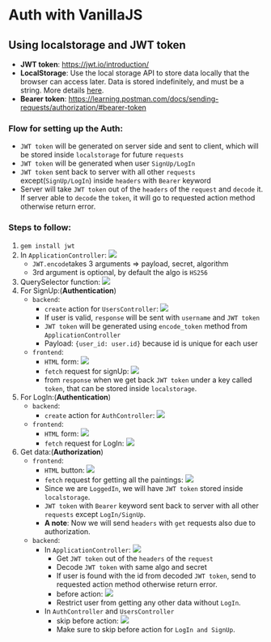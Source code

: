 # Auth with VanillaJS
## Using localstorage and JWT token

* **JWT token**: https://jwt.io/introduction/
* **LocalStorage**: Use the local storage API to store data locally that the browser can access later. Data is stored indefinitely, and must be a string. More details [here](https://gomakethings.com/using-localstorage-to-save-user-data-with-vanilla-javascript/).
* **Bearer token**: https://learning.postman.com/docs/sending-requests/authorization/#bearer-token

### Flow for setting up the Auth:
* `JWT token` will be generated on server side and sent to client, which will be stored inside `localstorage` for future `requests`
* `JWT token` will be generated when user `SignUp/LogIn`
* `JWT token` sent back to server with all other `requests` except(`SignUp/LogIn`) inside `headers` with `Bearer` keyword
* Server will take `JWT token` out of the `headers` of the `request` and `decode` it. If server able to `decode` the `token`, it will go to requested action method otherwise return error. 

### Steps to follow:
1. `gem install jwt`
2. In `ApplicationController`:
![](https://i.imgur.com/jhkVy2w.png)
    * `JWT.encode`takes 3 arguments => payload, secret, algorithm
    * 3rd argument is optional, by default the algo is `HS256`
3. QuerySelector function:
    ![](https://i.imgur.com/0qnSRJv.png)
4. For SignUp:(**Authentication**)
    * `backend`:
        * `create` action for `UsersController`:
        ![](https://i.imgur.com/72PFyWz.png)
        * If user is valid, `response` will be sent with `username` and `JWT token`
        * `JWT token` will be generated using `encode_token` method from `ApplicationController`
        * Payload: `{user_id: user.id}` because id is unique for each user
    * `frontend`:
        * `HTML` form:
        ![](https://i.imgur.com/guWDqTF.png)
        * `fetch` request for signUp:
        ![](https://i.imgur.com/KFb5AaO.png)
        * from `response` when we get back `JWT token` under a key called `token`, that can be stored inside `localstorage`. 
5. For LogIn:(**Authentication**)
    * `backend`:
        * `create` action for `AuthController`:
        ![](https://i.imgur.com/FxxFEP4.png)
    * `frontend`:
        * `HTML` form:
        ![](https://i.imgur.com/spzGKOW.png)
        * `fetch` request for LogIn:
        ![](https://i.imgur.com/weUVhbu.png)
6. Get data:(**Authorization**)
    * `frontend`:
        * `HTML` button:
        ![](https://i.imgur.com/rjLZEYJ.png)
        * `fetch` request for getting all the paintings:
        ![](https://i.imgur.com/7RXfTu6.png)
        * Since we are `LoggedIn`, we will have `JWT token` stored inside `localstorage`. 
        * `JWT token` with `Bearer` keyword sent back to server with all other `requests` except `LogIn/SignUp`.
        * **A note**: Now we will send `headers` with `get` requests also due to authorization.
    * `backend`:
        * In `ApplicationController`:
            ![](https://i.imgur.com/VBbaFal.png)
            * Get `JWT token` out of the `headers` of the `request`
            * Decode `JWT token` with same algo and secret
            * If user is found with the id from decoded `JWT token`, send to requested action method otherwise return error. 
            * before action:
            ![](https://i.imgur.com/LAfvIIM.png)
            * Restrict user from getting any other data without `LogIn`.
        * In `AuthController` and `UsersController`
            * skip before action:
            ![](https://i.imgur.com/h4xlpJx.png)
            * Make sure to skip before action for `LogIn and SignUp`.
